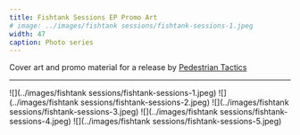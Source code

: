 ```yaml
---
title: Fishtank Sessions EP Promo Art
# image: ../images/fishtank sessions/fishtank-sessions-1.jpeg
width: 47
caption: Photo series
---
```


Cover art and promo material for a release by [Pedestrian Tactics](https://pedestriantactics.com)

***

![](../images/fishtank sessions/fishtank-sessions-1.jpeg)
![](../images/fishtank sessions/fishtank-sessions-2.jpeg)
![](../images/fishtank sessions/fishtank-sessions-3.jpeg)
![](../images/fishtank sessions/fishtank-sessions-4.jpeg)
![](../images/fishtank sessions/fishtank-sessions-5.jpeg)

